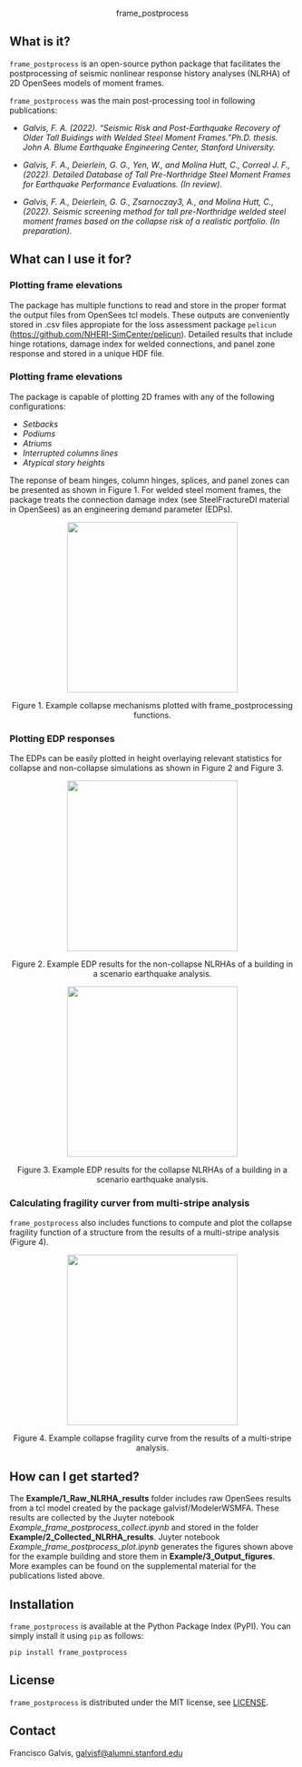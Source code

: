 <p align="center"> frame_postprocess
  
## What is it?
`frame_postprocess` is an open-source python package that facilitates the postprocessing of seismic nonlinear response history analyses (NLRHA) of 2D OpenSees models of moment frames.
    
`frame_postprocess` was the main post-processing tool in following publications:  
  
- *Galvis, F. A. (2022). “Seismic Risk and Post-Earthquake Recovery of Older Tall Buidings with Welded Steel Moment Frames.”Ph.D. thesis. John A. Blume Earthquake Engineering Center, Stanford University.*
  
- *Galvis, F. A., Deierlein, G. G., Yen, W., and Molina Hutt, C., Correal J. F., (2022). Detailed Database of Tall Pre-Northridge Steel Moment Frames for Earthquake Performance Evaluations. (In review).*
  
- *Galvis, F. A., Deierlein, G. G., Zsarnoczay3, A., and Molina Hutt, C., (2022). Seismic screening method for tall pre-Northridge welded steel moment frames based on the collapse risk of a realistic portfolio. (In preparation).*

## What can I use it for?

### Plotting frame elevations  
The package has multiple functions to read and store in the proper format the output files from OpenSees tcl models. These outputs are conveniently stored in .csv files appropiate for the loss assessment package `pelicun` (https://github.com/NHERI-SimCenter/pelicun). Detailed results that include hinge rotations, damage index for welded connections, and panel zone response and stored in a unique HDF file.

### Plotting frame elevations  
The package is capable of plotting 2D frames with any of the following configurations:

- *Setbacks*
- *Podiums*
- *Atriums*
- *Interrupted columns lines*
- *Atypical story heights*
  
The reponse of beam hinges, column hinges, splices, and panel zones can be presented as shown in Figure 1. For welded steel moment frames, the package treats the connection damage index (see SteelFractureDI material in OpenSees) as an engineering demand parameter (EDPs).

<p align="center"> <img src="https://user-images.githubusercontent.com/35354704/219899899-54c45a93-8b23-4cd0-9b0c-e9764732daf1.png" align="middle" height=300 /></p>
<p align="center"> Figure 1. Example collapse mechanisms plotted with frame_postprocessing functions. 

### Plotting EDP responses
The EDPs can be easily plotted in height overlaying relevant statistics for collapse and non-collapse simulations as shown in Figure 2 and Figure 3. 

<p align="center"> <img src="https://user-images.githubusercontent.com/35354704/219899794-80b0b823-202a-4439-b3dd-7b7c0a6a9089.png" align="middle" height=300 /></p>
<p align="center"> Figure 2. Example EDP results for the non-collapse NLRHAs of a building in a scenario earthquake analysis. 

<p align="center"> <img src="https://user-images.githubusercontent.com/35354704/219899775-115b82c0-87aa-4a93-bf6b-20a1e5d21210.png" align="middle" height=300 /></p>
<p align="center"> Figure 3. Example EDP results for the collapse NLRHAs of a building in a scenario earthquake analysis.   

### Calculating fragility curver from multi-stripe analysis 
`frame_postprocess` also includes functions to compute and plot the collapse fragility function of a structure from the results of a multi-stripe analysis (Figure 4).

<p align="center"> <img src="https://user-images.githubusercontent.com/35354704/219899767-674a7127-e7e6-4e3a-8c8f-9361f606ff39.png" align="middle" height=300 /></p>
<p align="center"> Figure 4. Example collapse fragility curve from the results of a multi-stripe analysis.   
  
## How can I get started?

The **Example/1_Raw_NLRHA_results** folder includes raw OpenSees results from a tcl model created by the package galvisf/ModelerWSMFA. These results are collected by the Juyter notebook *Example_frame_postprocess_collect.ipynb* and stored in the folder **Example/2_Collected_NLRHA_results**. Juyter notebook *Example_frame_postprocess_plot.ipynb* generates the figures shown above for the example building and store them in **Example/3_Output_figures**.
More examples can be found on the supplemental material for the publications listed above.

## Installation  

`frame_postprocess` is available at the Python Package Index (PyPI). You can simply install it using `pip` as follows:

```
pip install frame_postprocess
```  
  
## License

`frame_postprocess` is distributed under the MIT license, see [LICENSE](https://opensource.org/licenses/MIT).

## Contact

Francisco Galvis, galvisf@alumni.stanford.edu 
